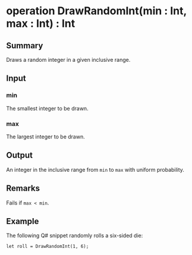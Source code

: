 # operation DrawRandomInt(min : Int, max : Int) : Int

## Summary
Draws a random integer in a given inclusive range.

## Input
### min
The smallest integer to be drawn.
### max
The largest integer to be drawn.

## Output
An integer in the inclusive range from `min` to `max` with uniform
probability.

## Remarks
Fails if `max < min`.

## Example
The following Q# snippet randomly rolls a six-sided die:
```qsharp
let roll = DrawRandomInt(1, 6);
```
